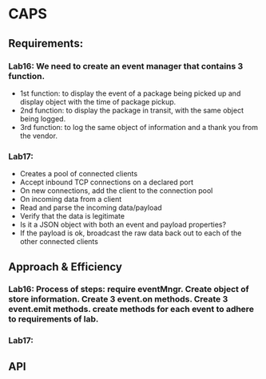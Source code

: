 # CAPS

## Requirements:

### Lab16: We need to create an event manager that contains 3 function.
 - 1st function: to display the event of a package being picked up and display object  with the time of package pickup. 
 - 2nd function: to display the package in transit, with the same object being logged. 
 - 3rd function: to log the same object of information and a thank you from the vendor.

### Lab17: 
- Creates a pool of connected clients
- Accept inbound TCP connections on a declared port
- On new connections, add the client to the connection pool
- On incoming data from a client
- Read and parse the incoming data/payload
- Verify that the data is legitimate
- Is it a JSON object with both an event and payload properties?
- If the payload is ok, broadcast the raw data back out to each of the other connected clients


## Approach & Efficiency

### Lab16: Process of steps: require eventMngr. Create object of store information. Create 3 event.on methods. Create 3 event.emit methods. create methods for each event to adhere to requirements of lab. 

### Lab17:  


## API
<!-- Description of each method publicly available in each of your trees -->
